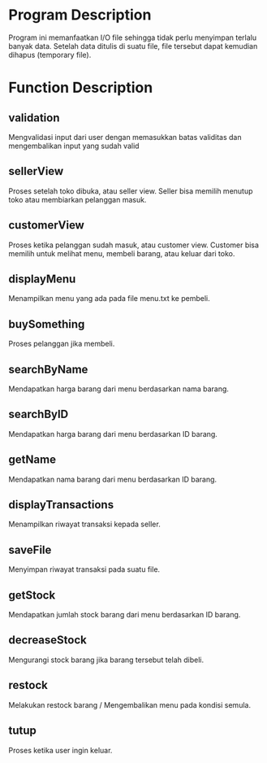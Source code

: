 # Program Description
Program ini memanfaatkan I/O file sehingga tidak perlu menyimpan terlalu banyak data. Setelah data ditulis di suatu file, file tersebut dapat kemudian dihapus (temporary file).

# Function Description

## validation
Mengvalidasi input dari user dengan memasukkan batas validitas dan mengembalikan input yang sudah valid

## sellerView
Proses setelah toko dibuka, atau seller view. Seller bisa memilih menutup toko atau membiarkan pelanggan masuk.

## customerView
Proses ketika pelanggan sudah masuk, atau customer view. Customer bisa memilih untuk melihat menu, membeli barang, atau keluar dari toko.

## displayMenu
Menampilkan menu yang ada pada file menu.txt ke pembeli.
 
## buySomething
Proses pelanggan jika membeli. 

## searchByName
Mendapatkan harga barang dari menu berdasarkan nama barang.

## searchByID
Mendapatkan harga barang dari menu berdasarkan ID barang.

## getName
Mendapatkan nama barang dari menu berdasarkan ID barang.

## displayTransactions
Menampilkan riwayat transaksi kepada seller.

## saveFile
Menyimpan riwayat transaksi pada suatu file.

## getStock
Mendapatkan jumlah stock barang dari menu berdasarkan ID barang.

## decreaseStock
Mengurangi stock barang jika barang tersebut telah dibeli.

## restock
Melakukan restock barang / Mengembalikan menu pada kondisi semula.

## tutup
Proses ketika user ingin keluar.